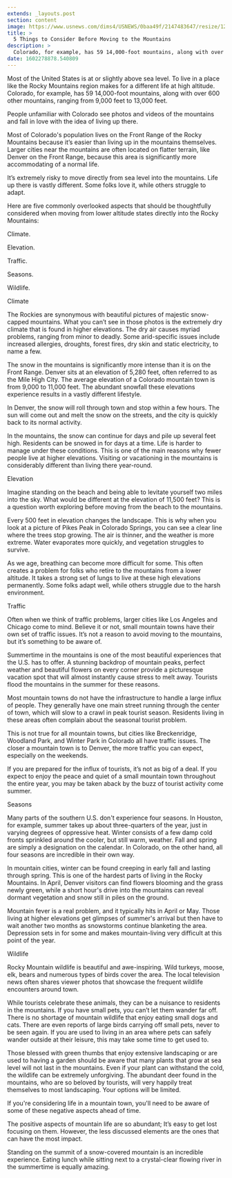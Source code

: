 ```yaml
--- 
extends: _layouts.post 
section: content 
image: https://www.usnews.com/dims4/USNEWS/0baa49f/2147483647/resize/1200x%3E/quality/85/?url=http%3A%2F%2Fmedia.beam.usnews.com%2F82%2Fb9%2F509f5517424dbd3e62ea710b7375%2Ftelluride-colorado.jpg 
title: > 
  5 Things to Consider Before Moving to the Mountains 
description: > 
  Colorado, for example, has 59 14,000-foot mountains, along with over 600 other mountains, ranging from 9,000 feet to 13,000 feet.Most of Colorado's population lives on the Front Range of the Rocky Mountains because it’s easier than living up in the mountains themselves.The average elevation of a Colorado mountain town is from 9,000 to 11,000 feet.The closer a mountain town is to Denver, the more traffic you can expect, especially on the weekends.The positive aspects of mountain life are so abundant; It’s easy to get lost focusing on them. 
date: 1602278878.540809 
--- 
```

Most of the United States is at or slightly above sea level. To live in a place like the Rocky Mountains region makes for a different life at high altitude. Colorado, for example, has 59 14,000-foot mountains, along with over 600 other mountains, ranging from 9,000 feet to 13,000 feet.

People unfamiliar with Colorado see photos and videos of the mountains and fall in love with the idea of living up there.

Most of Colorado's population lives on the Front Range of the Rocky Mountains because it’s easier than living up in the mountains themselves. Larger cities near the mountains are often located on flatter terrain, like Denver on the Front Range, because this area is significantly more accommodating of a normal life.

It’s extremely risky to move directly from sea level into the mountains. Life up there is vastly different. Some folks love it, while others struggle to adapt.

Here are five commonly overlooked aspects that should be thoughtfully considered when moving from lower altitude states directly into the Rocky Mountains:

Climate.

Elevation.

Traffic.

Seasons.

Wildlife.

Climate

The Rockies are synonymous with beautiful pictures of majestic snow-capped mountains. What you can’t see in those photos is the extremely dry climate that is found in higher elevations. The dry air causes myriad problems, ranging from minor to deadly. Some arid-specific issues include increased allergies, droughts, forest fires, dry skin and static electricity, to name a few.

The snow in the mountains is significantly more intense than it is on the Front Range. Denver sits at an elevation of 5,280 feet, often referred to as the Mile High City. The average elevation of a Colorado mountain town is from 9,000 to 11,000 feet. The abundant snowfall these elevations experience results in a vastly different lifestyle.

In Denver, the snow will roll through town and stop within a few hours. The sun will come out and melt the snow on the streets, and the city is quickly back to its normal activity.

In the mountains, the snow can continue for days and pile up several feet high. Residents can be snowed in for days at a time. Life is harder to manage under these conditions. This is one of the main reasons why fewer people live at higher elevations. Visiting or vacationing in the mountains is considerably different than living there year-round.

Elevation

Imagine standing on the beach and being able to levitate yourself two miles into the sky. What would be different at the elevation of 11,500 feet? This is a question worth exploring before moving from the beach to the mountains.

Every 500 feet in elevation changes the landscape. This is why when you look at a picture of Pikes Peak in Colorado Springs, you can see a clear line where the trees stop growing. The air is thinner, and the weather is more extreme. Water evaporates more quickly, and vegetation struggles to survive.

As we age, breathing can become more difficult for some. This often creates a problem for folks who retire to the mountains from a lower altitude. It takes a strong set of lungs to live at these high elevations permanently. Some folks adapt well, while others struggle due to the harsh environment.

Traffic

Often when we think of traffic problems, larger cities like Los Angeles and Chicago come to mind. Believe it or not, small mountain towns have their own set of traffic issues. It’s not a reason to avoid moving to the mountains, but it’s something to be aware of.

Summertime in the mountains is one of the most beautiful experiences that the U.S. has to offer. A stunning backdrop of mountain peaks, perfect weather and beautiful flowers on every corner provide a picturesque vacation spot that will almost instantly cause stress to melt away. Tourists flood the mountains in the summer for these reasons.

Most mountain towns do not have the infrastructure to handle a large influx of people. They generally have one main street running through the center of town, which will slow to a crawl in peak tourist season. Residents living in these areas often complain about the seasonal tourist problem.

This is not true for all mountain towns, but cities like Breckenridge, Woodland Park, and Winter Park in Colorado all have traffic issues. The closer a mountain town is to Denver, the more traffic you can expect, especially on the weekends.

If you are prepared for the influx of tourists, it’s not as big of a deal. If you expect to enjoy the peace and quiet of a small mountain town throughout the entire year, you may be taken aback by the buzz of tourist activity come summer.

Seasons

Many parts of the southern U.S. don't experience four seasons. In Houston, for example, summer takes up about three-quarters of the year, just in varying degrees of oppressive heat. Winter consists of a few damp cold fronts sprinkled around the cooler, but still warm, weather. Fall and spring are simply a designation on the calendar. In Colorado, on the other hand, all four seasons are incredible in their own way.

In mountain cities, winter can be found creeping in early fall and lasting through spring. This is one of the hardest parts of living in the Rocky Mountains. In April, Denver visitors can find flowers blooming and the grass newly green, while a short hour's drive into the mountains can reveal dormant vegetation and snow still in piles on the ground.

Mountain fever is a real problem, and it typically hits in April or May. Those living at higher elevations get glimpses of summer's arrival but then have to wait another two months as snowstorms continue blanketing the area. Depression sets in for some and makes mountain-living very difficult at this point of the year.

Wildlife

Rocky Mountain wildlife is beautiful and awe-inspiring. Wild turkeys, moose, elk, bears and numerous types of birds cover the area. The local television news often shares viewer photos that showcase the frequent wildlife encounters around town.

While tourists celebrate these animals, they can be a nuisance to residents in the mountains. If you have small pets, you can’t let them wander far off. There is no shortage of mountain wildlife that enjoy eating small dogs and cats. There are even reports of large birds carrying off small pets, never to be seen again. If you are used to living in an area where pets can safely wander outside at their leisure, this may take some time to get used to.

Those blessed with green thumbs that enjoy extensive landscaping or are used to having a garden should be aware that many plants that grow at sea level will not last in the mountains. Even if your plant can withstand the cold, the wildlife can be extremely unforgiving. The abundant deer found in the mountains, who are so beloved by tourists, will very happily treat themselves to most landscaping. Your options will be limited.



If you're considering life in a mountain town, you'll need to be aware of some of these negative aspects ahead of time.

The positive aspects of mountain life are so abundant; It’s easy to get lost focusing on them. However, the less discussed elements are the ones that can have the most impact.

Standing on the summit of a snow-covered mountain is an incredible experience. Eating lunch while sitting next to a crystal-clear flowing river in the summertime is equally amazing.